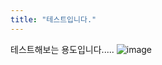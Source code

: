 ```yaml
---
title: "테스트입니다."
---
```


테스트해보는 용도입니다.....
![image](https://user-images.githubusercontent.com/62281569/76836932-fa1e3480-6874-11ea-8352-a34a19a84de3.png)
